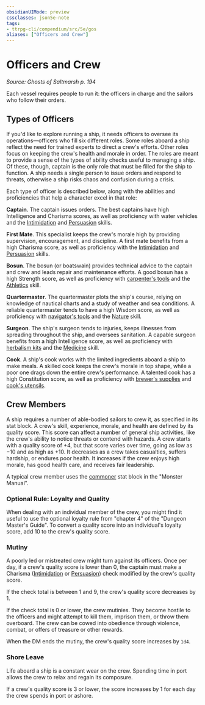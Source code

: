 ```yaml
---
obsidianUIMode: preview
cssclasses: json5e-note
tags:
- ttrpg-cli/compendium/src/5e/gos
aliases: ["Officers and Crew"]
---
```

# Officers and Crew
*Source: Ghosts of Saltmarsh p. 194* 

Each vessel requires people to run it: the officers in charge and the sailors who follow their orders.

## Types of Officers

If you'd like to explore running a ship, it needs officers to oversee its operations—officers who fill six different roles. Some roles aboard a ship reflect the need for trained experts to direct a crew's efforts. Other roles focus on keeping the crew's health and morale in order. The roles are meant to provide a sense of the types of ability checks useful to managing a ship. Of these, though, captain is the only role that must be filled for the ship to function. A ship needs a single person to issue orders and respond to threats, otherwise a ship risks chaos and confusion during a crisis.

Each type of officer is described below, along with the abilities and proficiencies that help a character excel in that role:

**Captain**. The captain issues orders. The best captains have high Intelligence and Charisma scores, as well as proficiency with water vehicles and the [Intimidation](2-Mechanics/CLI/rules/skills.md#Intimidation) and [Persuasion](2-Mechanics/CLI/rules/skills.md#Persuasion) skills.

**First Mate**. This specialist keeps the crew's morale high by providing supervision, encouragement, and discipline. A first mate benefits from a high Charisma score, as well as proficiency with the [Intimidation](2-Mechanics/CLI/rules/skills.md#Intimidation) and [Persuasion](2-Mechanics/CLI/rules/skills.md#Persuasion) skills.

**Bosun**. The bosun (or boatswain) provides technical advice to the captain and crew and leads repair and maintenance efforts. A good bosun has a high Strength score, as well as proficiency with [carpenter's tools](2-Mechanics/CLI/items/carpenters-tools-xphb.md) and the [Athletics](2-Mechanics/CLI/rules/skills.md#Athletics) skill.

**Quartermaster**. The quartermaster plots the ship's course, relying on knowledge of nautical charts and a study of weather and sea conditions. A reliable quartermaster tends to have a high Wisdom score, as well as proficiency with [navigator's tools](2-Mechanics/CLI/items/navigators-tools-xphb.md) and the [Nature](2-Mechanics/CLI/rules/skills.md#Nature) skill.

**Surgeon**. The ship's surgeon tends to injuries, keeps illnesses from spreading throughout the ship, and oversees sanitation. A capable surgeon benefits from a high Intelligence score, as well as proficiency with [herbalism kits](2-Mechanics/CLI/items/herbalism-kit-xphb.md) and the [Medicine](2-Mechanics/CLI/rules/skills.md#Medicine) skill.

**Cook**. A ship's cook works with the limited ingredients aboard a ship to make meals. A skilled cook keeps the crew's morale in top shape, while a poor one drags down the entire crew's performance. A talented cook has a high Constitution score, as well as proficiency with [brewer's supplies](2-Mechanics/CLI/items/brewers-supplies-xphb.md) and [cook's utensils](2-Mechanics/CLI/items/cooks-utensils-xphb.md).

## Crew Members

A ship requires a number of able-bodied sailors to crew it, as specified in its stat block. A crew's skill, experience, morale, and health are defined by its quality score. This score can affect a number of general ship activities, like the crew's ability to notice threats or contend with hazards. A crew starts with a quality score of +4, but that score varies over time, going as low as −10 and as high as +10. It decreases as a crew takes casualties, suffers hardship, or endures poor health. It increases if the crew enjoys high morale, has good health care, and receives fair leadership.

A typical crew member uses the [commoner](2-Mechanics/CLI/bestiary/humanoid/commoner-xmm.md) stat block in the "Monster Manual".

### Optional Rule: Loyalty and Quality

When dealing with an individual member of the crew, you might find it useful to use the optional loyalty rule from "chapter 4" of the "Dungeon Master's Guide". To convert a quality score into an individual's loyalty score, add 10 to the crew's quality score.

### Mutiny

A poorly led or mistreated crew might turn against its officers. Once per day, if a crew's quality score is lower than 0, the captain must make a Charisma ([Intimidation](2-Mechanics/CLI/rules/skills.md#Intimidation) or [Persuasion](2-Mechanics/CLI/rules/skills.md#Persuasion)) check modified by the crew's quality score.

If the check total is between 1 and 9, the crew's quality score decreases by 1.

If the check total is 0 or lower, the crew mutinies. They become hostile to the officers and might attempt to kill them, imprison them, or throw them overboard. The crew can be cowed into obedience through violence, combat, or offers of treasure or other rewards.

When the DM ends the mutiny, the crew's quality score increases by `1d4`.

### Shore Leave

Life aboard a ship is a constant wear on the crew. Spending time in port allows the crew to relax and regain its composure.

If a crew's quality score is 3 or lower, the score increases by 1 for each day the crew spends in port or ashore.